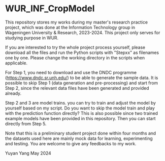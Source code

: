# WUR_INF_CropModel
This repository stores my works during my master's research practice project, which was done at the Information Technology group in Wageningen University &amp; Research, 2023-2024. This project only serves for studying purpose in WUR. 

If you are interested to try the whole project process yourself, please download all the files and run the Python scripts with "Stepxx" as filenames one by one. Please change the working directory in the scripts when applicable. 

For Step 1, you need to download and use the DNDC programme (https://www.dndc.sr.unh.edu/) to be able to generate the sample data. It is possible to skip Step 1 (data generation and pre-processing) and start from Step 2, since the relevant data files have been generated and provided already. 

Step 2 and 3 are model trains. you can try to train and adjust the model by yourself based on my script. Do you want to skip the model train and play with the prediction function directly? This is also possible since two trained example models have been provided in this repository. Then you can start directly from Step 5. 

Note that this is a preliminary student project done within four months and the datasets used here are mainly mock data for learning, experimenting and testing. You are welcome to give any feedbacks to my work. 

Yuyan Yang
May 2024
